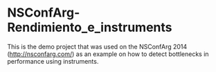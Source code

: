 NSConfArg-Rendimiento_e_instruments
===================================

This is the demo project that was used on the NSConfArg 2014 (http://nsconfarg.com/) as an example on how to detect bottlenecks in performance using instruments.
